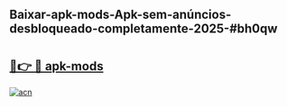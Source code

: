 ## Baixar-apk-mods-Apk-sem-anúncios-desbloqueado-completamente-2025-#bh0qw

# <h2><a href="https://ainizakaria.my?title=apk-mods&ref=20M">🔗👉 🔴 apk-mods</a></h2>

[![acn](https://github.com/user-attachments/assets/0f9c940e-d8b0-45ae-aac7-cd30a18b3e1c)](https://ainizakaria.my?title=apk-mods&ref=20M)

